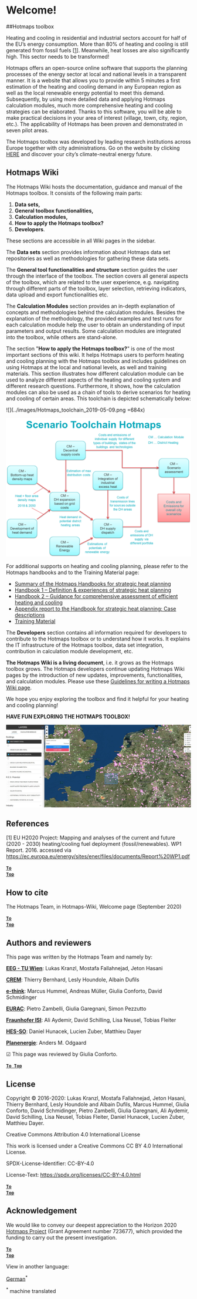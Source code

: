 <h1>Welcome!</h1>

##Hotmaps toolbox

Heating and cooling in residential and industrial sectors account for half of the EU’s energy consumption. More than 80% of heating and cooling is still generated from fossil fuels [[1](#references)]. Meanwhile, heat losses are also significantly high. This sector needs to be transformed!

Hotmaps offers an open-source online software that supports the planning processes of the energy sector at local and national levels in a transparent manner. It is a website that allows you to provide within 5 minutes a first estimation of the heating and cooling demand in any European region as well as the local renewable energy potential to meet this demand. Subsequently, by using more detailed data and applying Hotmaps calculation modules, much more comprehensive heating and cooling strategies can be elaborated. Thanks to this software, you will be able to make practical decisions in your area of interest (village, town, city, region, etc.). The applicability of Hotmaps has been proven and demonstrated in seven pilot areas. 

The Hotmaps toolbox was developed by leading research institutions across Europe together with city administrations. Go on the website by clicking [HERE](https://www.hotmaps.eu/map) and discover your city’s climate-neutral energy future. 


## Hotmaps Wiki

The Hotmaps Wiki hosts the documentation, guidance and manual of the Hotmaps toolbox. It consists of the following main parts:

1. **Data sets,**
1. **General toolbox functionalities,**
1. **Calculation modules,**
1. **How to apply the Hotmaps toolbox?**
1. **Developers**.

These sections are accessible in all Wiki pages in the sidebar.

The **Data sets** section provides information about Hotmaps data set repositories as well as methodologies for gathering these data sets.

The **General tool functionalities and structure** section guides the user through the interface of the toolbox. The section covers all general aspects of the toolbox, which are related to the user experience, e.g. navigating through different parts of the toolbox, layer selection, retrieving indicators, data upload and export functionalities etc.

The **Calculation Modules** section provides an in-depth explanation of concepts and methodologies behind the calculation modules. Besides the explanation of the methodology, the provided examples and test runs for each calculation module help the user to obtain an understanding of input parameters and output results. Some calculation modules are integrated into the toolbox, while others are stand-alone.

The section "**How to apply the Hotmaps toolbox?**" is one of the most important sections of this wiki. It helps Hotmaps users to perform heating and cooling planning with the Hotmaps toolbox and includes guidelines on using Hotmaps at the local and national levels, as well and training materials. This section illustrates how different calculation module can be used to analyze different aspects of the heating and cooling system and different research questions. Furthermore, it shows, how the calculation modules can also be used as a chain of tools to derive scenarios for heating and cooling of certain areas. This toolchain is depicted schematically below:

![](../images/Hotmaps_toolchain_2019-05-09.png =684x)
<p align="center">
  <img src="../images/Hotmaps_toolchain_2019-05-09.png" alt="drawing" width="550"/>
</p>


For additional supports on heating and cooling planning, please refer to the Hotmaps handbooks and to the Training Material page:
* [Summary of the Hotmaps Handbooks for strategic heat planning](https://www.hotmaps-project.eu/wp-content/uploads/2019/04/Summary-Hotmaps-Handbook.pdf)
* [Handbook 1 – Definition &amp; experiences of strategic heat planning](https://vbn.aau.dk/da/publications/definition-amp-experiences-of-strategic-heat-planning)
* [Handbook 2 – Guidance for comprehensive assessment of efficient heating and cooling](https://vbn.aau.dk/da/publications/guidance-for-the-comprehensive-assessment-of-efficient-heating-an)
* [Appendix report to the Handbook for strategic heat planning: Case descriptions](https://vbn.aau.dk/da/publications/appendix-report-to-the-hotmaps-handbook-for-strategic-heat-planni)
* [Training Material](https://wiki.hotmaps.hevs.ch/Training-Material)


The **Developers** section contains all information required for developers to contribute to the Hotmaps toolbox or to understand how it works. It explains the IT infrastructure of the Hotmaps toolbox, data set integration, contribution in calculation module development, etc.

**The Hotmaps Wiki is a living document**, i.e. it grows as the Hotmaps toolbox grows. The Hotmaps developers continue updating Hotmaps Wiki pages by the introduction of new updates, improvements, functionalities, and calculation modules. Please use these [Guidelines for writing a Hotmaps Wiki page](Guidelines-for-writing-a-Hotmaps-Wiki-page).

We hope you enjoy exploring the toolbox and find it helpful for your heating and cooling planning!



**HAVE FUN EXPLORING THE HOTMAPS TOOLBOX!**

![](../images/Hotmaps_test.JPG)

## References
[1] EU H2020 Project: Mapping and analyses of the current and future (2020 - 2030) heating/cooling fuel deployment (fossil/renewables). WP1 Report. 2016. accessed via https://ec.europa.eu/energy/sites/ener/files/documents/Report%20WP1.pdf

<code><ins>**[To Top](#hotmaps-toolbox)**</ins></code>


## How to cite
The Hotmaps Team, in Hotmaps-Wiki, Welcome page (September 2020)

<code><ins>**[To Top](#hotmaps-toolbox)**</ins></code>


## Authors and reviewers

This page was written by the Hotmaps Team and namely by: 

**[EEG - TU Wien](https://eeg.tuwien.ac.at/)**: Lukas Kranzl, Mostafa Fallahnejad, Jeton Hasani

**[CREM](https://www.crem.ch/)**: Thierry Bernhard, Lesly Houndole, Albain Dufils

**[e-think](https://e-think.ac.at)**: Marcus Hummel, Andreas Müller, Giulia Conforto, David Schmidinger

**[EURAC](http://www.eurac.edu)**: Pietro Zambelli, Giulia Garegnani, Simon Pezzutto

**[Fraunhofer ISI](https://isi.fraunhofer.de/)**: Ali Aydemir, David Schilling, Lisa Neusel, Tobias Fleiter

**[HES-SO](https://www.hevs.ch)**: Daniel Hunacek, Lucien Zuber, Matthieu Dayer

**[Planenergie](https://planenergi.dk/)**: Anders M. Odgaard 

&#9745; This page was reviewed by Giulia Conforto.


[**`To Top`**](#table-of-contents)

## License
Copyright © 2016-2020: Lukas Kranzl, Mostafa Fallahnejad, Jeton Hasani, Thierry Bernhard, Lesly Houndole and Albain Dufils, Marcus Hummel, Giulia Conforto, David Schmidinger, Pietro Zambelli, Giulia Garegnani, Ali Aydemir, David Schilling, Lisa Neusel, Tobias Fleiter, Daniel Hunacek, Lucien Zuber, Matthieu Dayer.

Creative Commons Attribution 4.0 International License

This work is licensed under a Creative Commons CC BY 4.0 International License.

SPDX-License-Identifier: CC-BY-4.0

License-Text: https://spdx.org/licenses/CC-BY-4.0.html


<code><ins>**[To Top](#hotmaps-toolbox)**</ins></code>

## Acknowledgement
We would like to convey our deepest appreciation to the Horizon 2020 [Hotmaps Project](https://www.hotmaps-project.eu) (Grant Agreement number 723677), which provided the funding to carry out the present investigation.

<code><ins>**[To Top](#hotmaps-toolbox)**</ins></code>



<!--- THIS IS A SUPER UNIQUE IDENTIFIER -->

View in another language:

 [German](../de/GL-national)<sup>\*</sup> 

<sup>\*</sup> machine translated